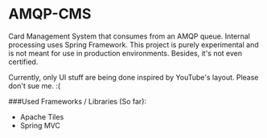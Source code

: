 AMQP-CMS
========

Card Management System that consumes from an AMQP queue. Internal processing uses Spring Framework. This project is purely experimental and is not meant for use in production environments. Besides, it's not even certified.

Currently, only UI stuff are being done inspired by YouTube's layout. Please don't sue me. :(

###Used Frameworks / Libraries (So far):
- Apache Tiles
- Spring MVC